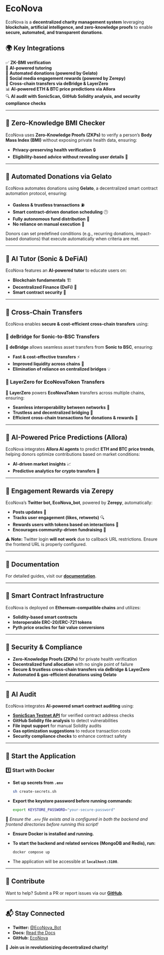 # EcoNova

EcoNova is a **decentralized charity management system** leveraging **blockchain, artificial intelligence, and zero-knowledge proofs** to enable **secure, automated, and transparent donations**.

## 🌍 **Key Integrations**

✅ **ZK-BMI verification**  
🤖 **AI-powered tutoring**  
💸 **Automated donations (powered by Gelato)**  
📢 **Social media engagement rewards (powered by Zerepy)**  
🔁 **Cross-chain transfers via deBridge & LayerZero**  
📊 **AI-powered ETH & BTC price predictions via Allora**  
🔍 **AI audit with SonicScan, GitHub Solidity analysis, and security compliance checks**

---

## 🔹 **Zero-Knowledge BMI Checker**

EcoNova uses **Zero-Knowledge Proofs (ZKPs)** to verify a person’s **Body Mass Index (BMI)** without exposing private health data, ensuring:

- **Privacy-preserving health verification** 🔒
- **Eligibility-based advice without revealing user details** 🏥

---

## 🔹 **Automated Donations via Gelato**

EcoNova automates donations using **Gelato**, a decentralized smart contract automation protocol, ensuring:

- **Gasless & trustless transactions** ⛽
- **Smart contract-driven donation scheduling** 🕒
- **Fully autonomous fund distribution** 💸
- **No reliance on manual execution** 🚀

Donors can set predefined conditions (e.g., recurring donations, impact-based donations) that execute automatically when criteria are met.

---

## 🔹 **AI Tutor (Sonic & DeFiAI)**

EcoNova features an **AI-powered tutor** to educate users on:

- **Blockchain fundamentals** 🏗️
- **Decentralized Finance (DeFi)** 💱
- **Smart contract security** 🔐

---

## 🔹 **Cross-Chain Transfers**

EcoNova enables **secure & cost-efficient cross-chain transfers** using:

### 🔀 **deBridge for Sonic-to-BSC Transfers**

💱 **deBridge** allows seamless asset transfers from **Sonic to BSC**, ensuring:

- **Fast & cost-effective transfers** ⚡
- **Improved liquidity across chains** 🔄
- **Elimination of reliance on centralized bridges** 💡

### 🔀 **LayerZero for EcoNovaToken Transfers**

🌉 **LayerZero** powers **EcoNovaToken** transfers across multiple chains, ensuring:

- **Seamless interoperability between networks** 🔗
- **Trustless and decentralized bridging** 🏦
- **Efficient cross-chain transactions for donations & rewards** 💸

---

## 🔹 **AI-Powered Price Predictions (Allora)**

EcoNova integrates **Allora AI agents** to predict **ETH and BTC price trends**, helping donors optimize contributions based on market conditions:

- **AI-driven market insights** 📈
- **Predictive analytics for crypto transfers** 🧠

---

## 🔹 **Engagement Rewards via Zerepy**

EcoNova’s **Twitter bot, EcoNova_bot**, powered by **Zerepy**, automatically:

- **Posts updates** 📢
- **Tracks user engagement (likes, retweets)** 🔍
- **Rewards users with tokens based on interactions** 🎁
- **Encourages community-driven fundraising** 🤝

⚠️ **Note:** Twitter login **will not work** due to callback URL restrictions. Ensure the frontend URL is properly configured.

---

## 📜 **Documentation**

For detailed guides, visit our **[documentation](https://econovadocs.vercel.app/)**.

---

## 📡 **Smart Contract Infrastructure**

EcoNova is deployed on **Ethereum-compatible chains** and utilizes:

- **Solidity-based smart contracts**
- **Interoperable ERC-20/ERC-721 tokens**
- **Pyth price oracles for fair value conversions**

---

## 🔐 **Security & Compliance**

- **Zero-Knowledge Proofs (ZKPs)** for private health verification
- **Decentralized fund allocation** with no single point of failure
- **Secure & trustless cross-chain transfers via deBridge & LayerZero**
- **Automated & gas-efficient donations using Gelato**

---

## 🤖 **AI Audit**

EcoNova integrates **AI-powered smart contract auditing** using:

- **[SonicScan Testnet API](https://api-testnet.sonicscan.org)** for verified contract address checks
- **GitHub Solidity file analysis** to detect vulnerabilities
- **File input support** for manual Solidity audits
- **Gas optimization suggestions** to reduce transaction costs
- **Security compliance checks** to enhance contract safety

---

## 🚀 **Start the Application**

### 1️⃣ **Start with Docker**

- **Set up secrets from `.env`**

  ```sh
  sh create-secrets.sh
  ```

- **Export the keystore password before running commands:**

  ```bash
  export KEYSTORE_PASSWORD="your-secure-password"
  ```

📌 _Ensure the `.env` file exists and is configured in both the backend and frontend directories before running this script!_

- **Ensure Docker is installed and running.**
- **To start the backend and related services (MongoDB and Redis), run:**

  ```bash
  docker compose up
  ```

- The application will be accessible at **`localhost:3100`**.

---

## 🤝 **Contribute**

Want to help? Submit a PR or report issues via our **[GitHub](https://github.com/Imdavyking/econova/)**.

---

## 📬 **Stay Connected**

- **Twitter:** [@EcoNova_Bot](https://x.com/EcoNova_Bot)
- **Docs:** [Read the Docs](https://econovadocs.vercel.app/)
- **GitHub:** [EcoNova](https://github.com/Imdavyking/econova/)

🚀 **Join us in revolutionizing decentralized charity!**
